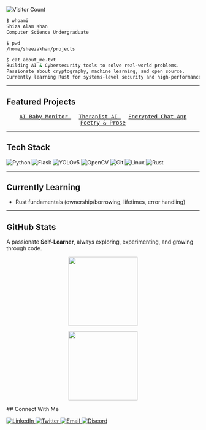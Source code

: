 ![Visitor Count](https://komarev.com/ghpvc/?username=SheezaAlam&color=blue)

```bash
$ whoami
Shiza Alam Khan
Computer Science Undergraduate 

$ pwd
/home/sheezakhan/projects

$ cat about_me.txt
Building AI & Cybersecurity tools to solve real-world problems.
Passionate about cryptography, machine learning, and open source.
Currently learning Rust for systems-level security and high-performance tooling.
````

---

## Featured Projects

<p align="center">
  <a href="https://github.com/SheezaAlam/AI-Powered-Baby-Monitoring-System" style="margin: 0 10px;">
    <kbd> AI Baby Monitor </kbd>
  </a>
  <a href="https://github.com/SheezaAlam/Therapist-Model" style="margin: 0 10px;">
    <kbd> Therapist AI </kbd>
  </a>
  <a href="https://github.com/SheezaAlam/encrypted_chatapp_using_RSA_AES_Python" style="margin: 0 10px;">
    <kbd> Encrypted Chat App </kbd>
  </a>
  <a href="https://github.com/SheezaAlam/poetry-prose" style="margin: 0 10px;">
    <kbd> Poetry & Prose </kbd>
  </a>
</p>

---

## Tech Stack

<p>
  <img alt="Python" src="https://img.shields.io/badge/Python-3776AB?style=for-the-badge&logo=python&logoColor=white" />
  <img alt="Flask" src="https://img.shields.io/badge/Flask-000000?style=for-the-badge&logo=flask&logoColor=white" />
  <img alt="YOLOv5" src="https://img.shields.io/badge/YOLOv5-00FFFF?style=for-the-badge&logo=opencv&logoColor=black" />
  <img alt="OpenCV" src="https://img.shields.io/badge/OpenCV-5C3EE8?style=for-the-badge&logo=opencv&logoColor=white" />
  <img alt="Git" src="https://img.shields.io/badge/Git-F05032?style=for-the-badge&logo=git&logoColor=white" />
  <img alt="Linux" src="https://img.shields.io/badge/Linux-FCC624?style=for-the-badge&logo=linux&logoColor=black" />
  <img alt="Rust" src="https://img.shields.io/badge/Rust-000000?style=for-the-badge&logo=rust&logoColor=white" />
</p>

---

## Currently Learning

* Rust fundamentals (ownership/borrowing, lifetimes, error handling)

---

## GitHub Stats

A passionate **Self-Learner**, always exploring, experimenting, and growing through code.
<p align="center">
  <img src="https://github-readme-stats.vercel.app/api?username=SheezaAlam&show_icons=true&theme=tokyonight&hide_border=true&count_private=true" height="180px"/>
</p>

<p align="center">
  <img src="https://github-readme-stats.vercel.app/api/top-langs/?username=SheezaAlam&layout=compact&langs_count=10&theme=tokyonight&hide_border=true" height="180px"/>
</p>
## Connect With Me

<p>
  <a href="https://www.linkedin.com/in/shiza-alam-khan-2b4313258/" target="_blank">
    <img src="https://img.shields.io/badge/LinkedIn-0A66C2?style=for-the-badge&logo=linkedin&logoColor=white" alt="LinkedIn" />
  </a>
  <a href="https://twitter.com/Khan_shizaalam" target="_blank">
    <img src="https://img.shields.io/badge/Twitter-1DA1F2?style=for-the-badge&logo=twitter&logoColor=white" alt="Twitter" />
  </a>
  <a href="mailto:shizaalam50@gmail.com" target="_blank">
    <img src="https://img.shields.io/badge/Email-D14836?style=for-the-badge&logo=gmail&logoColor=white" alt="Email" />
  </a>
  <a href="https://discord.com/channels/1409601307991343199/1409601608194719985" target="_blank">
    <img src="https://img.shields.io/badge/Discord-5865F2?style=for-the-badge&logo=discord&logoColor=white" alt="Discord" />
  </a>
</p>

